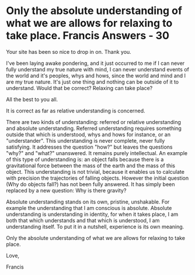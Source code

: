 # Only the absolute understanding of what we are allows for relaxing to take place. Francis Answers - 30

Your site has been so nice to drop in on. Thank you.

 I've been laying awake pondering, and it just occurred to me if I can never fully understand my true nature with mind, I can never understand events of the world and it's peoples, whys and hows, since the world and mind and I are my true nature. It's just one thing and nothing can be outside of it to understand. Would that be correct? Relaxing can take place?   

All the best to you all.

  

It is correct as far as relative understanding is concerned.&nbsp;

  

There are two kinds of understanding: referred or relative understanding and absolute understanding. Referred understanding requires something outside that which is understood, whys and hows for instance, or an &quot;understander&quot;. This understanding is never complete, never fully satisfying. It addresses the question &quot;how?&quot; but leaves the questions &quot;why?&quot; and &quot;what?&quot; unanswered. It remains purely intellectual. An example of this type of understanding is: an object falls because there is a gravitational force between the mass of the earth and the mass of this object. This understanding is not trivial, because it enables us to calculate with precision the trajectories of falling objects. However the initial question (Why do objects fall?) has not been fully answered. It has simply been replaced by a new question: Why is there gravity?

  

Absolute understanding stands on its own, pristine, unshakable. For example the understanding that I am conscious is absolute. Absolute understanding is understanding in identity, for when it takes place, I am both that which understands and that which is understood, I am understanding itself. To put it in a nutshell, experience is its own meaning.

  

Only the absolute understanding of what we are allows for relaxing to take place.

  

Love,

Francis

  

